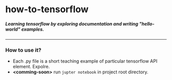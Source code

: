 # how-to-tensorflow
##### Learning tensorflow by exploring documentation and writing "hello-world" examples.

***

### How to use it?

- Each .py file is a short teaching example of particular tensorflow API element. Expolre. 
- __<comming-soon\>__ run ```jupter notebook``` in project root directory. 